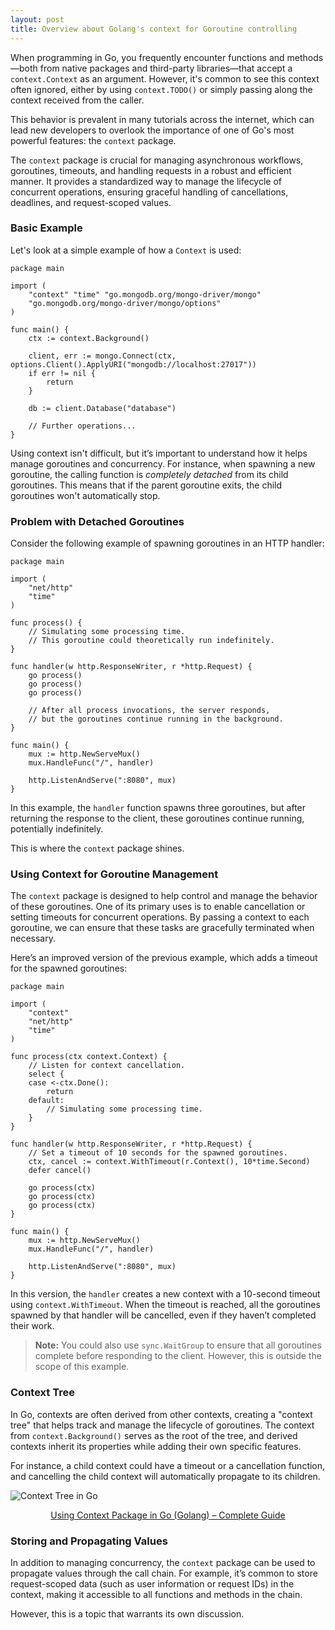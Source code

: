 ```yaml
---
layout: post
title: Overview about Golang's context for Goroutine controlling
---
```


When programming in Go, you frequently encounter functions and methods—both from
native packages and third-party libraries—that accept a `context.Context` as an
argument. However, it's common to see this context often ignored, either by
using `context.TODO()` or simply passing along the context received from the
caller.

This behavior is prevalent in many tutorials across the internet, which can lead
new developers to overlook the importance of one of Go's most powerful features:
the `context` package.

The `context` package is crucial for managing asynchronous workflows,
goroutines, timeouts, and handling requests in a robust and efficient manner. It
provides a standardized way to manage the lifecycle of concurrent operations,
ensuring graceful handling of cancellations, deadlines, and request-scoped
values.

### Basic Example

Let's look at a simple example of how a `Context` is used:

```golang
package main

import (
    "context" "time" "go.mongodb.org/mongo-driver/mongo"
    "go.mongodb.org/mongo-driver/mongo/options"
)

func main() {
    ctx := context.Background()

    client, err := mongo.Connect(ctx, options.Client().ApplyURI("mongodb://localhost:27017")) 
    if err != nil { 
        return
    }

    db := client.Database("database")

    // Further operations... 
}
```

Using context isn't difficult, but it’s important to understand how it helps
manage goroutines and concurrency. For instance, when spawning a new goroutine,
the calling function is *completely detached* from its child goroutines. This
means that if the parent goroutine exits, the child goroutines won't
automatically stop.

### Problem with Detached Goroutines

Consider the following example of spawning goroutines in an HTTP handler:

```golang
package main

import ( 
    "net/http"
    "time"
)

func process() {
    // Simulating some processing time. 
    // This goroutine could theoretically run indefinitely.
}

func handler(w http.ResponseWriter, r *http.Request) {
    go process()
    go process()
    go process()

    // After all process invocations, the server responds,
    // but the goroutines continue running in the background. 
}

func main() { 
    mux := http.NewServeMux() 
    mux.HandleFunc("/", handler)

    http.ListenAndServe(":8080", mux) 
}
```

In this example, the `handler` function spawns three goroutines, but after
returning the response to the client, these goroutines continue running,
potentially indefinitely.

This is where the `context` package shines.

### Using Context for Goroutine Management

The `context` package is designed to help control and manage the behavior of
these goroutines. One of its primary uses is to enable cancellation or setting
timeouts for concurrent operations. By passing a context to each goroutine, we
can ensure that these tasks are gracefully terminated when necessary.

Here’s an improved version of the previous example, which adds a timeout for the
spawned goroutines:

```golang
package main

import (
    "context"
    "net/http"
    "time"
)

func process(ctx context.Context) {
    // Listen for context cancellation.
    select {
    case <-ctx.Done():
        return 
    default:
        // Simulating some processing time.
    }
}

func handler(w http.ResponseWriter, r *http.Request) {
    // Set a timeout of 10 seconds for the spawned goroutines.
    ctx, cancel := context.WithTimeout(r.Context(), 10*time.Second)
    defer cancel()

    go process(ctx)
    go process(ctx)
    go process(ctx) 
}

func main() {
    mux := http.NewServeMux()
    mux.HandleFunc("/", handler)

    http.ListenAndServe(":8080", mux) 
}
```

In this version, the `handler` creates a new context with a 10-second timeout
using `context.WithTimeout`. When the timeout is reached, all the goroutines
spawned by that handler will be cancelled, even if they haven’t completed their
work.

> **Note:** You could also use `sync.WaitGroup` to ensure that all goroutines
> complete before responding to the client. However, this is outside the scope
> of this example.

### Context Tree

In Go, contexts are often derived from other contexts, creating a "context tree"
that helps track and manage the lifecycle of goroutines. The context from
`context.Background()` serves as the root of the tree, and derived contexts
inherit its properties while adding their own specific features.

For instance, a child context could have a timeout or a cancellation function,
and cancelling the child context will automatically propagate to its children.

![Context Tree in Go](https://i1.wp.com/golangbyexample.com/wp-content/uploads/2020/09/Context-Tree.jpg?resize=261%2C206&ssl=1)

<center> <a href="https://golangbyexample.com/using-context-in-golang-complete-guide"> Using Context Package in Go (Golang) – Complete Guide </a> </center>

### Storing and Propagating Values

In addition to managing concurrency, the `context` package can be used to
propagate values through the call chain. For example, it’s common to store
request-scoped data (such as user information or request IDs) in the context,
making it accessible to all functions and methods in the chain.

However, this is a topic that warrants its own discussion.
